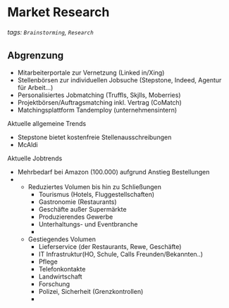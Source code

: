 Market Research
===

###### tags: `Brainstorming`, `Research`

## Abgrenzung
- Mitarbeiterportale zur Vernetzung (Linked in/Xing)
- Stellenbörsen zur individuellen Jobsuche (Stepstone, Indeed, Agentur für Arbeit...)
- Personalisiertes Jobmatching (Truffls, Skjlls, Moberries)
- Projektbörsen/Auftragsmatching inkl. Vertrag (CoMatch)
- Matchingsplattform Tandemploy (unternehmensintern)

Aktuelle allgemeine Trends
- Stepstone bietet kostenfreie Stellenausschreibungen
- McAldi

Aktuelle Jobtrends
- Mehrbedarf bei Amazon (100.000) aufgrund Anstieg Bestellungen
- 
    - Reduziertes Volumen bis hin zu Schließungen
        - Tourismus (Hotels, Fluggestellschaften)
        - Gastronomie (Restaurants)
        - Geschäfte außer Supermärkte
        - Produzierendes Gewerbe
        - Unterhaltungs- und Eventbranche
        - 
    - Gestiegendes Volumen
        - Lieferservice (der Restaurants, Rewe, Geschäfte)
        - IT Infrastruktur(HO, Schule, Calls Freunden/Bekannten..)
        - Pflege
        - Telefonkontakte
        - Landwirtschaft
        - Forschung
        - Polizei, Sicherheit (Grenzkontrollen)
        - 



